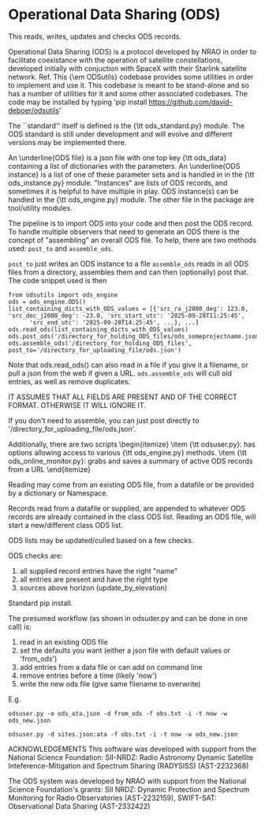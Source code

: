 # Operational Data Sharing (ODS)

This reads, writes, updates and checks ODS records.

Operational Data Sharing (ODS) is a protocol developed by NRAO in order to facilitate coexistance with the operation of satellite constellations, developed initially with conjuction with SpaceX with their Starlink satellite network. Ref.  This {\em ODSutils} codebase provides some utilities in order to implement and use it.  This codebase is meant to be stand-alone and so has a number of utilities for it and some other associated codebases.  The code may be installed by typing 'pip install https://github.com/david-deboer/odsutils'

The ``standard'' itself is defined is the {\tt ods\_standard.py} module.  The ODS standard is still under development and will evolve and different versions may be implemented there.

An \underline{ODS file} is a json file with one top key {\tt ods\_data} containing a list of dictionaries with the parameters.  An \underline{ODS instance} is a list of one of these parameter sets and is handled in in the {\tt ods\_instance.py} module.  "Instances" are lists of ODS records, and sometimes it is helpful to have multiple in play. ODS instance(s) can be handled in the {\tt ods\_engine.py} module.  The other file in the package are tool/utility modules.

The pipeline is to import ODS into your code and then post the ODS record.  To handle multiple observers that need to generate an ODS there is the concept of "assembling" an overall ODS file.  To help, there are two methods used:  `post_to` and `assemble_ods`.

`post_to` just writes an ODS instance to a file
`assemble_ods` reads in all ODS files from a directory, assembles them and can then (optionally) post that.
The code snippet used is then
```
from odsutils import ods_engine
ods = ods_engine.ODS()
list_containing_dicts_with_ODS_values = [{'src_ra_j2000_deg': 123.0, 'src_dec_j2000_deg': -23.0, 'src_start_utc': '2025-09-28T11:25:45',
      'src_end_utc': '2025-09-28T14:25:45', ...}, ...]
ods.read_ods(list_containing_dicts_with_ODS_values)
ods.post_ods('/directory_for_holding_ODS_files/ods_someprojectname.json')
ods.assemble_ods('/directory_for_holding_ODS_files', post_to='/directory_for_uploading_file/ods.json')
```
Note that ods.read_ods() can also read in a file if you give it a filename, or pull a json from the web if given a URL.
`ods.assemble_ods` will cull old entries, as well as remove duplicates.

IT ASSUMES THAT ALL FIELDS ARE PRESENT AND OF THE CORRECT FORMAT.  OTHERWISE IT WILL IGNORE IT.

If you don't need to assemble, you can just post directly to '/directory_for_uploading_file/ods.json'.

Additionally, there are two scripts
\begin{itemize}
    \item {\tt odsuser.py}:  has options allowing access to various {\tt ods\_engine.py} methods.
    \item {\tt ods\_online\_monitor.py}: grabs and saves a summary of active ODS records from a URL
\end{itemize}

Reading may come from an existing ODS file, from a datafile or be provided by a dictionary or Namespace.

Records read from a datafile or supplied, are appended to whatever ODS records are already contained in the class ODS list.
Reading an ODS file, will start a new/different class ODS list.

ODS lists may be updated/culled based on a few checks.

ODS checks are:
1. all supplied record entries have the right "name"
2. all entries are present and have the right type
3. sources above horizon (update_by_elevation)

Standard pip install.

The presumed workflow (as shown in odsuder.py and can be done in one call) is:
1. read in an existing ODS file
2. set the defaults you want (either a json file with default values or 'from_ods')
3. add entries from a data file or can add on command line
4. remove entries before a time (likely 'now')
5. write the new ods file (give same filename to overwrite)

E.g.

`odsuser.py -o ods_ata.json -d from_ods -f obs.txt -i -t now -w ods_new.json`

`odsuser.py -d sites.json:ata -f obs.txt -i -t now -w ods_new.json`

ACKNOWLEDGEMENTS
This software was developed with support from the National Science Foundation:
SII-NRDZ: Radio Astronomy Dynamic Satellite Inteference-Mitigation and Spectrum Sharing (RADYSISS) (AST-2232368)

The ODS system was developed by NRAO with support from the National Science Foundation's grants:
SII NRDZ: Dynamic Protection and Spectrum Monitoring for Radio Observatories (AST-2232159),
SWIFT-SAT: Observational Data Sharing (AST-2332422)